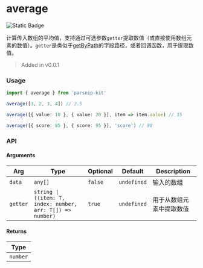 # average
![Static Badge](https://img.shields.io/badge/Coverage-100.00%-FF8C00)
      
计算传入数组的平均值，支持通过可选参数`getter`提取数值（或直接使用数组元素的数值）。`getter`是类似于[getByPath](../object/getByPath)的字段路径，或者回调函数，用于提取数值。

> Added in v0.0.1



### Usage

```ts
import { average } from 'parsnip-kit'

average([1, 2, 3, 4]) // 2.5

average([{ value: 10 }, { value: 20 }], item => item.value) // 15

average([{ score: 85 }, { score: 95 }], 'score') // 90
```


### API

#### Arguments

| Arg | Type | Optional | Default | Description |
| --- | --- | --- | --- | --- |
| `data` | `any[]` | `false` | `undefined` | 输入的数组  |
| `getter` | `string \| ((item: T, index: number, arr: T[]) => number)` | `true` | `undefined` | 用于从数组元素中提取数值  |

#### Returns

| Type |
| ---  |
| `number`  |